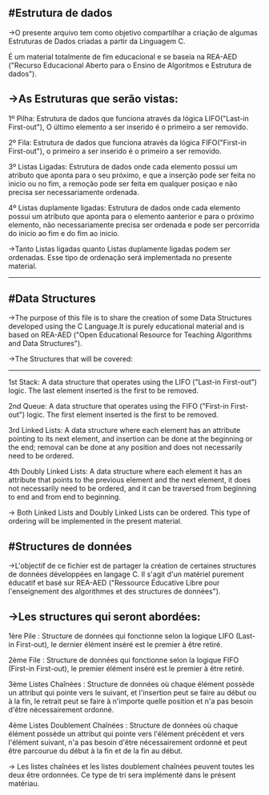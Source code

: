 #Estrutura de dados
-------------------

->O presente arquivo tem como objetivo compartilhar a criação de algumas Estruturas de Dados criadas a partir da Linguagem C.

É um material totalmente de fim educacional e se baseia na REA-AED ("Recurso Educacional Aberto para o Ensino de Algoritmos e Estrutura de dados").

->As Estruturas que serão vistas:
---------------------------------

1º Pilha: Estrutura de dados que funciona através da lógica LIFO("Last-in First-out"), O último elemento a ser inserido é o primeiro a ser removido.

2º Fila: Estrutura de dados que funciona através da lógica FIFO("First-in First-out"), o primeiro a ser inserido é o primeiro a ser removido.

3º Listas Ligadas: Estrutura de dados onde cada elemento possui um atributo que aponta para o seu próximo, e que a inserção pode ser feita no inicio ou no fim, a remoção pode ser feita em qualquer posiçao e não precisa ser necessariamente ordenada.

4º Listas duplamente ligadas: Estrutura de dados onde cada elemento possui um atributo que aponta para o elemento aanterior e para o próximo elemento, não necessariamente precisa ser ordenada e pode ser percorrida do inicio ao fim e do fim ao inicio.

->Tanto Listas ligadas quanto Listas duplamente ligadas podem ser ordenadas. Esse tipo de ordenação será implementada no presente material.

----------------------------------

#Data Structures
-------------------

->The purpose of this file is to share the creation of some Data Structures developed using the C Language.It is purely educational material and is based on REA-AED ("Open Educational Resource for Teaching Algorithms and Data Structures").

->The Structures that will be covered:

---------------------------------
1st Stack: A data structure that operates using the LIFO ("Last-in First-out") logic. The last element inserted is the first to be removed.

2nd Queue: A data structure that operates using the FIFO ("First-in First-out") logic. The first element inserted is the first to be removed.

3rd Linked Lists: A data structure where each element has an attribute pointing to its next element, and insertion can be done at the beginning or the end; removal can be done at any position and does not necessarily need to be ordered.

4th Doubly Linked Lists: A data structure where each element it has an attribute that points to the previous element and the next element, it does not necessarily need to be ordered, and it can be traversed from beginning to end and from end to beginning. 

-> Both Linked Lists and Doubly Linked Lists can be ordered. This type of ordering will be implemented in the present material.

#Structures de données
----------------------

->L'objectif de ce fichier est de partager la création de certaines structures de données développées en langage C. Il s'agit d'un matériel purement éducatif et basé sur REA-AED ("Ressource Éducative Libre pour l'enseignement des algorithmes et des structures de données").

->Les structures qui seront abordées:
-------------------------------------

1ère Pile : Structure de données qui fonctionne selon la logique LIFO (Last-in First-out), le dernier élément inséré est le premier à être retiré.

2ème File : Structure de données qui fonctionne selon la logique FIFO (First-in First-out), le premier élément inséré est le premier à être retiré.

3ème Listes Chaînées : Structure de données où chaque élément possède un attribut qui pointe vers le suivant, et l'insertion peut se faire au début ou à la fin, le retrait peut se faire à n'importe quelle position et n'a pas besoin d'être nécessairement ordonné.

4ème Listes Doublement Chaînées : Structure de données où chaque élément possède un attribut qui pointe vers l'élément précédent et vers l'élément suivant, n'a pas besoin d'être nécessairement ordonné et peut être parcourue du début à la fin et de la fin au début.

-> Les listes chaînées et les listes doublement chaînées peuvent toutes les deux être ordonnées. Ce type de tri sera implémenté dans le présent matériau.
